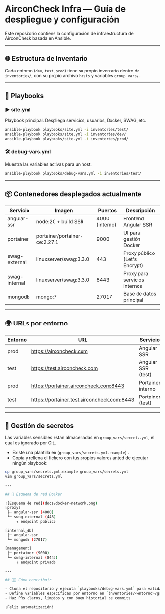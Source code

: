 # AirconCheck Infra — Guía de despliegue y configuración

Este repositorio contiene la configuración de infraestructura de AirconCheck basada en Ansible.

---

## 🌐 Estructura de Inventario

Cada entorno (`dev`, `test`, `prod`) tiene su propio inventario dentro de `inventories/`, con su propio archivo `hosts` y variables `group_vars/`.

---

## 🚀 Playbooks

### ▶️ site.yml

Playbook principal. Despliega servicios, usuarios, Docker, SWAG, etc.

```bash
ansible-playbook playbooks/site.yml -i inventories/test/
ansible-playbook playbooks/site.yml -i inventories/dev/
ansible-playbook playbooks/site.yml -i inventories/prod/
```

### 🛠️ debug-vars.yml

Muestra las variables activas para un host.

```bash
ansible-playbook playbooks/debug-vars.yml -i inventories/test/
```

---

## 📦 Contenedores desplegados actualmente

| Servicio         | Imagen                          | Puertos           | Descripción                    |
|------------------|----------------------------------|--------------------|--------------------------------|
| angular-ssr      | node:20 + build SSR              | 4000 (interno)     | Frontend Angular SSR           |
| portainer        | portainer/portainer-ce:2.27.1    | 9000               | UI para gestión Docker         |
| swag-external    | linuxserver/swag:3.3.0           | 443                | Proxy público (Let's Encrypt)  |
| swag-internal    | linuxserver/swag:3.3.0           | 8443               | Proxy para servicios internos  |
| mongodb          | mongo:7                          | 27017              | Base de datos principal        |

---

## 🌍 URLs por entorno

| Entorno  | URL                                        | Servicio           |
|----------|---------------------------------------------|--------------------|
| prod     | https://airconcheck.com                   | Angular SSR        |
| test     | https://test.airconcheck.com              | Angular SSR (test) |
| prod     | https://portainer.airconcheck.com:8443    | Portainer interno  |
| test     | https://portainer.test.airconcheck.com:8443 | Portainer (test)  |

---

## 🔐 Gestión de secretos

Las variables sensibles estan almacenadas en `group_vars/secrets.yml`, el cual es ignorado por Git..

- Existe una plantilla en (`group_vars/secrets.yml.example`) .
- Copia y rellena el fichero con tus propios valores anted de ejecutar ningún playbook:

```bash
cp group_vars/secrets.yml.example group_vars/secrets.yml
vim group_vars/secrets.yml

---

## 🔧 Esquema de red Docker

![Esquema de red](docs/docker-network.png)
[proxy]
 ├─ angular-ssr (4000)
 └─ swag-external (443)
     ↑ endpoint público

[internal_db]
 ├─ angular-ssr
 └─ mongodb (27017)

[management]
 ├─ portainer (9000)
 └─ swag-internal (8443)
     ↑ endpoint privado

---

## 🧑‍💻 Cómo contribuir

- Clona el repositorio y ejecuta `playbooks/debug-vars.yml` para validar el entorno
- Define variables específicas por entorno en `inventories/<entorno>/group_vars/`
- Haz PRs claros, limpios y con buen historial de commits

¡Feliz automatización!
